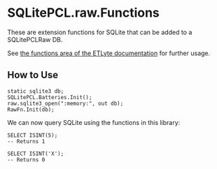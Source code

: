 # SQLitePCL.raw.Functions

These are extension functions for SQLite that can be added to a SQLitePCLRaw DB.

See [the functions area of the ETLyte documentation](https://sorrell.github.io/etlyte) for further usage.

## How to Use

```
static sqlite3 db;
SQLitePCL.Batteries.Init();
raw.sqlite3_open(":memory:", out db);
RawFn.Init(db);
```

We can now query SQLite using the functions in this library:

```
SELECT ISINT(5);
-- Returns 1

SELECT ISINT('X');
-- Returns 0
```
